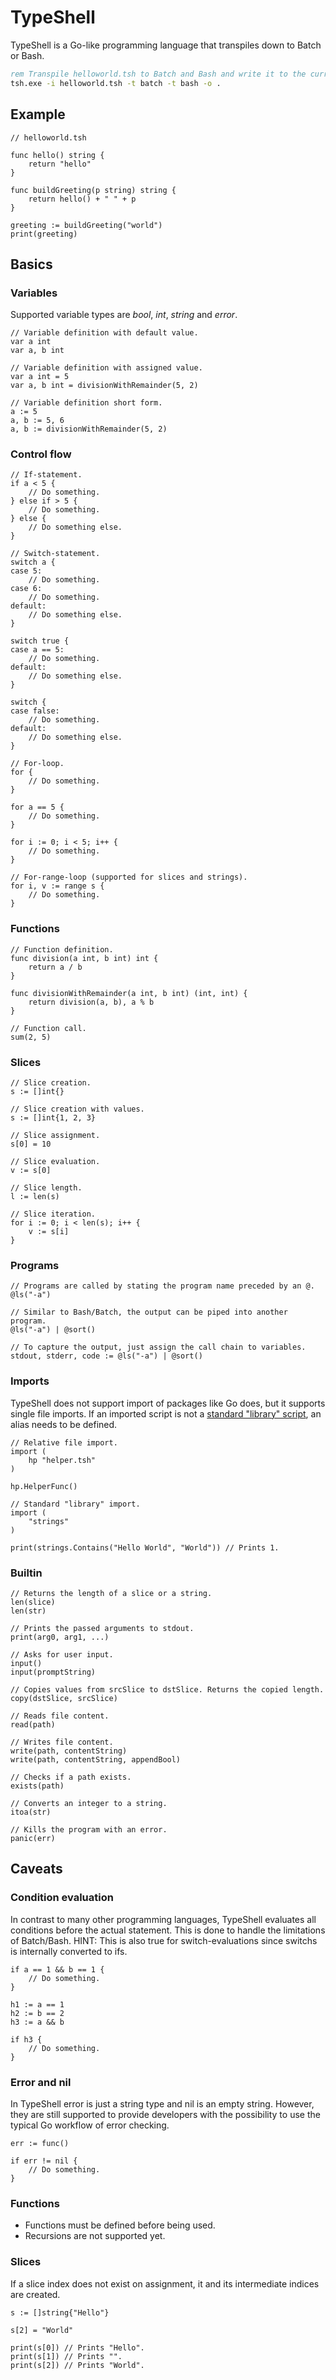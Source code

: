 # TypeShell
TypeShell is a Go-like programming language that transpiles down to Batch or Bash.

```cmd
rem Transpile helloworld.tsh to Batch and Bash and write it to the current directory.
tsh.exe -i helloworld.tsh -t batch -t bash -o .
```

## Example
```golang
// helloworld.tsh

func hello() string {
	return "hello"
}

func buildGreeting(p string) string {
	return hello() + " " + p
}

greeting := buildGreeting("world")
print(greeting)
```

## Basics
### Variables
Supported variable types are *bool*, *int*, *string* and *error*.

```golang
// Variable definition with default value.
var a int
var a, b int
```

```golang
// Variable definition with assigned value.
var a int = 5
var a, b int = divisionWithRemainder(5, 2)
```

```golang
// Variable definition short form.
a := 5
a, b := 5, 6
a, b := divisionWithRemainder(5, 2)
```

### Control flow
```golang
// If-statement.
if a < 5 {
    // Do something.
} else if > 5 {
    // Do something.
} else {
    // Do something else.
}
```

```golang
// Switch-statement.
switch a {
case 5:
    // Do something.
case 6:
    // Do something.
default:
    // Do something else.
}

switch true {
case a == 5:
    // Do something.
default:
    // Do something else.
}

switch {
case false:
    // Do something.
default:
    // Do something else.
}
```

```golang
// For-loop.
for {
    // Do something.
}

for a == 5 {
    // Do something.
}

for i := 0; i < 5; i++ {
    // Do something.
}

// For-range-loop (supported for slices and strings).
for i, v := range s {
    // Do something.
}
```

### Functions
```golang
// Function definition.
func division(a int, b int) int {
    return a / b
}

func divisionWithRemainder(a int, b int) (int, int) {
    return division(a, b), a % b
}
```

```golang
// Function call.
sum(2, 5)
```

### Slices
```golang
// Slice creation.
s := []int{}
```

```golang
// Slice creation with values.
s := []int{1, 2, 3}
```

```golang
// Slice assignment.
s[0] = 10
```

```golang
// Slice evaluation.
v := s[0]
```

```golang
// Slice length.
l := len(s)
```

```golang
// Slice iteration.
for i := 0; i < len(s); i++ {
    v := s[i]
}
```

### Programs
```golang
// Programs are called by stating the program name preceded by an @.
@ls("-a")
```

```golang
// Similar to Bash/Batch, the output can be piped into another program.
@ls("-a") | @sort()
```

```golang
// To capture the output, just assign the call chain to variables.
stdout, stderr, code := @ls("-a") | @sort()
```

### Imports
TypeShell does not support import of packages like Go does, but it supports single file imports. If an imported script is not a [standard "library" script](https://github.com/monstermichl/TypeShell/tree/main/std), an alias needs to be defined.

```golang
// Relative file import.
import (
    hp "helper.tsh"
)

hp.HelperFunc()
```

```golang
// Standard "library" import.
import (
    "strings"
)

print(strings.Contains("Hello World", "World")) // Prints 1.
```

### Builtin
```golang
// Returns the length of a slice or a string.
len(slice)
len(str)
```

```golang
// Prints the passed arguments to stdout.
print(arg0, arg1, ...)
```

```golang
// Asks for user input.
input()
input(promptString)
```

```golang
// Copies values from srcSlice to dstSlice. Returns the copied length.
copy(dstSlice, srcSlice)
```

```golang
// Reads file content.
read(path)
```

```golang
// Writes file content.
write(path, contentString)
write(path, contentString, appendBool)
```

```golang
// Checks if a path exists.
exists(path)
```

```golang
// Converts an integer to a string.
itoa(str)
```

```golang
// Kills the program with an error.
panic(err)
```

## Caveats
### Condition evaluation
In contrast to many other programming languages, TypeShell evaluates all conditions before the actual statement. This is done to handle the limitations of Batch/Bash. HINT: This is also true for switch-evaluations since switchs is internally converted to ifs.

```golang
if a == 1 && b == 1 {
    // Do something.
}
```

```golang
h1 := a == 1
h2 := b == 2
h3 := a && b

if h3 {
    // Do something.
}
```

### Error and nil
In TypeShell error is just a string type and nil is an empty string. However, they are still supported to provide developers with the possibility to use the typical Go workflow of error checking.

```golang
err := func()

if err != nil {
    // Do something.
}
```

### Functions
- Functions must be defined before being used.
- Recursions are not supported yet.

### Slices
If a slice index does not exist on assignment, it and its intermediate indices are created.
```golang
s := []string{"Hello"}

s[2] = "World"

print(s[0]) // Prints "Hello".
print(s[1]) // Prints "".
print(s[2]) // Prints "World".
```

